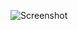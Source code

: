 ![Screenshot](https://raw.githubusercontent.com/Cryakl/Ultimate-RAT-Collection/refs/heads/main/SlhRat/Slh%204.0/Screenshot.png)
